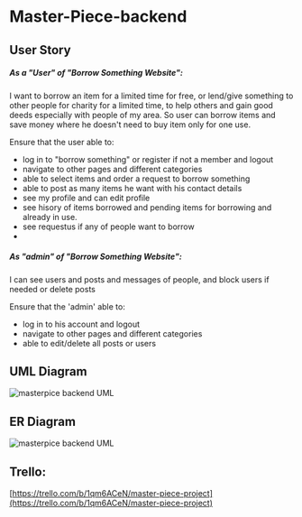 # Master-Piece-backend


## User Story
 ##### As a "User" of "Borrow Something Website":
 I want to borrow an item for a limited time for free,
 or lend/give something to other people for charity for a limited time, 
 to help others and gain good deeds especially with people of my area.
 So user can borrow items and save money where he doesn't need to buy item only for one use.

 Ensure that the user able to:
 - log in to "borrow something" or register if not a member and logout
 - navigate to other pages and different categories
 - able to select items and order a request to borrow something
 - able to post as many items he want with his contact details
 - see my profile and can edit profile
 - see hisory of items borrowed and pending items for borrowing and already in use.
 - see requestus if any of people want to borrow
 - 
##### As "admin" of "Borrow Something Website": 
I can see users and posts and messages of people, and block users if needed
or delete posts

 Ensure that the 'admin' able to:
 - log in to his account and logout
 - navigate to other pages and different categories
 - able to edit/delete all posts or users

 ## UML Diagram
![masterpice backend UML](https://i.ibb.co/zXSwMCT/uml12-drawio.png)

## ER Diagram
![masterpice backend UML](https://i.ibb.co/zXSwMCT/uml12-drawio.png)

## Trello: 
[https://trello.com/b/1qm6ACeN/master-piece-project](https://trello.com/b/1qm6ACeN/master-piece-project)
